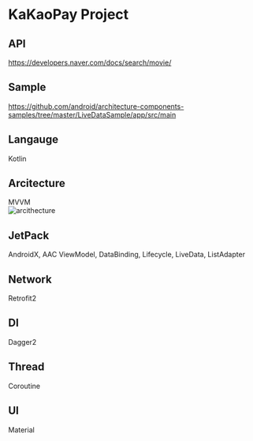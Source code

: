 # KaKaoPay Project

## API
https://developers.naver.com/docs/search/movie/

## Sample
https://github.com/android/architecture-components-samples/tree/master/LiveDataSample/app/src/main

## Langauge
Kotlin

## Arcitecture
MVVM  
![arcithecture](https://github.com/jess-jang/Movies/blob/master/arcithecture_plan.png)

## JetPack
AndroidX, AAC ViewModel, DataBinding, Lifecycle, LiveData, ListAdapter

## Network
Retrofit2

## DI
Dagger2

## Thread
Coroutine

## UI
Material
